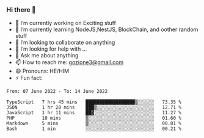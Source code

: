 ### Hi there 👋

<!--
**charlieScript/charlieScript** is a ✨ _special_ ✨ repository because its `README.md` (this file) appears on your GitHub profile.

Here are some ideas to get you started: -->

- 🔭 I’m currently working on Exciting stuff
- 🌱 I’m currently learning NodeJS,NestJS, BlockChain, and oother random stuff
- 👯 I’m looking to collaborate on anything
- 🤔 I’m looking for help with ...
- 💬 Ask me about anything
- 📫 How to reach me: gozione3@gmail.com
- 😄 Pronouns: HE/HIM
- ⚡ Fun fact: 
<!--START_SECTION:waka-->

```text
From: 07 June 2022 - To: 14 June 2022

TypeScript   7 hrs 45 mins   ██████████████████▒░░░░░░   73.35 %
JSON         1 hr 20 mins    ███▒░░░░░░░░░░░░░░░░░░░░░   12.71 %
JavaScript   1 hr 11 mins    ██▓░░░░░░░░░░░░░░░░░░░░░░   11.27 %
PHP          10 mins         ▒░░░░░░░░░░░░░░░░░░░░░░░░   01.60 %
Markdown     5 mins          ▒░░░░░░░░░░░░░░░░░░░░░░░░   00.81 %
Bash         1 min           ░░░░░░░░░░░░░░░░░░░░░░░░░   00.21 %
```

<!--END_SECTION:waka-->
